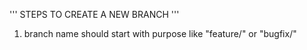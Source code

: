 ''' STEPS TO CREATE A NEW BRANCH '''
1. branch name should start with purpose like "feature/<branchName>" or "bugfix/<branchName>"
